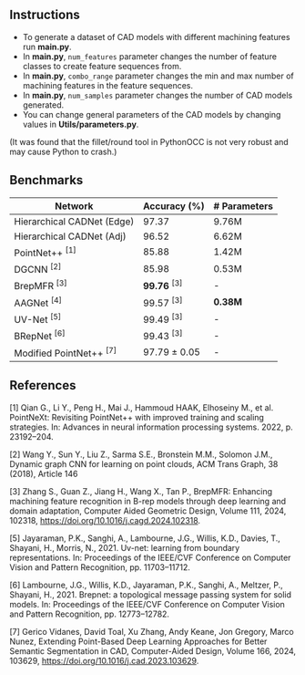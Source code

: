 ## Instructions
- To generate a dataset of CAD models with different machining features run **main.py**.
- In **main.py**, ```num_features``` parameter changes the number of feature classes to create feature sequences from.
- In **main.py**, ```combo_range``` parameter changes the min and max number of machining features in the feature sequences.
- In **main.py**, ```num_samples``` parameter changes the number of CAD models generated.
- You can change general parameters of the CAD models by changing values in **Utils/parameters.py**.

(It was found that the fillet/round tool in PythonOCC is not very robust and may cause Python to crash.)

## Benchmarks
| Network | Accuracy (%) | # Parameters |
| -------------------------------- | --------- | --------- |
| Hierarchical CADNet (Edge) | 97.37 | 9.76M |
| Hierarchical CADNet (Adj) | 96.52 | 6.62M |
| PointNet++ <sup>[1]</sup> | 85.88 | 1.42M |
| DGCNN <sup>[2]</sup> | 85.98 | 0.53M |
| BrepMFR <sup>[3]</sup> | **99.76** <sup>[3]</sup>  | - |
| AAGNet <sup>[4]</sup> | 99.57 <sup>[3]</sup> | **0.38M** |
| UV-Net <sup>[5]</sup> | 99.49 <sup>[3]</sup>  | - |
| BRepNet <sup>[6]</sup> | 99.43 <sup>[3]</sup>  | - |
| Modified PointNet++ <sup>[7]</sup> | 97.79 ± 0.05 | - |

## References
[1] Qian G., Li Y., Peng H., Mai J., Hammoud HAAK, Elhoseiny M., et al. PointNeXt: Revisiting PointNet++ with improved training and scaling strategies. In: Advances
in neural information processing systems. 2022, p. 23192–204.

[2] Wang Y., Sun Y., Liu Z., Sarma S.E., Bronstein M.M., Solomon J.M., Dynamic graph CNN for learning on point clouds, ACM Trans Graph, 38 (2018), Article 146

[3] Zhang S., Guan Z., Jiang H., Wang X., Tan P., BrepMFR: Enhancing machining feature recognition in B-rep models through deep learning and domain adaptation, Computer Aided Geometric Design, Volume 111, 2024, 102318, https://doi.org/10.1016/j.cagd.2024.102318.

[5] Jayaraman, P.K., Sanghi, A., Lambourne, J.G., Willis, K.D., Davies, T., Shayani, H., Morris, N., 2021. Uv-net: learning from boundary representations. In: Proceedings
of the IEEE/CVF Conference on Computer Vision and Pattern Recognition, pp. 11703–11712.

[6] Lambourne, J.G., Willis, K.D., Jayaraman, P.K., Sanghi, A., Meltzer, P., Shayani, H., 2021. Brepnet: a topological message passing system for solid models. In:
Proceedings of the IEEE/CVF Conference on Computer Vision and Pattern Recognition, pp. 12773–12782.

[7] Gerico Vidanes, David Toal, Xu Zhang, Andy Keane, Jon Gregory, Marco Nunez, Extending Point-Based Deep Learning Approaches for Better Semantic Segmentation in CAD, Computer-Aided Design, Volume 166, 2024, 103629, https://doi.org/10.1016/j.cad.2023.103629.

